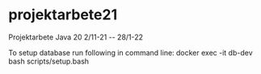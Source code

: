 # projektarbete21
Projektarbete Java 20 2/11-21 -- 28/1-22

To setup database run following in command line: 
docker exec -it db-dev bash scripts/setup.bash